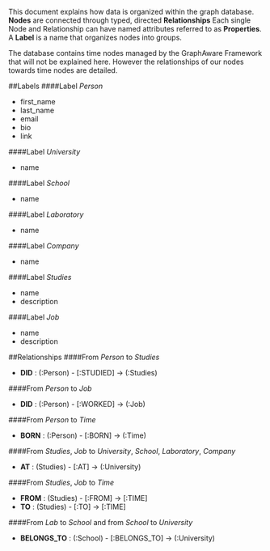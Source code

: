 This document explains how data is organized within the graph database. **Nodes** are connected through typed, directed **Relationships**
Each single Node and Relationship can have named attributes referred to as **Properties**. A **Label** is a name that organizes nodes into groups.

The database contains time nodes managed by the GraphAware Framework that will not be explained here. However the relationships of our nodes towards time nodes are detailed. 

##Labels 
####Label *Person*
 - first_name
 - last_name
 - email
 - bio
 - link

####Label *University*
 - name

####Label *School*
 - name

####Label *Laboratory*
 - name

####Label *Company*
 - name

####Label *Studies*

 - name
 - description

####Label *Job*

 - name
 - description

##Relationships
####From *Person* to *Studies*
 - **DID** : (:Person) - [:STUDIED] -> (:Studies)

####From *Person* to *Job*
 - **DID** : (:Person) - [:WORKED] -> (:Job)

####From *Person* to *Time*
 - **BORN** : (:Person) - [:BORN] -> (:Time)

####From *Studies*, *Job* to *University*, *School*, *Laboratory*, *Company*
 - **AT** : (Studies) - [:AT] -> (:University) 

####From *Studies*, *Job* to *Time*
 - **FROM** : (Studies) - [:FROM] -> [:TIME]
 - **TO** : (Studies) - [:TO] -> [:TIME]

####From *Lab* to *School* and from *School* to *University*
 - **BELONGS_TO** : (:School) - [:BELONGS_TO] -> (:University)
